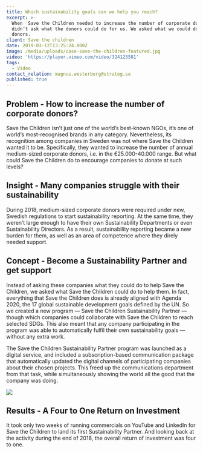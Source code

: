 ```yaml
---
title: Which sustainability goals can we help you reach?
excerpt: >-
  When  Save the Children needed to increase the number of corporate donors, we
  didn’t ask what the donors could do for us. We asked what we could do for the
  donors. 
client: Save the children
date: 2019-03-12T13:25:24.000Z
image: /media/uploads/case-save-the-children-featured.jpg
video: 'https://player.vimeo.com/video/324125581'
tags:
  - Video
contact_relation: magnus.westerberg@strateg.se
published: true
---
```

## 

## Problem - How to increase the number of corporate donors? 

Save the Children isn’t just one of the world’s best-known NGOs, it’s one of world’s most-recognised brands in any category. Nevertheless, its recognition among companies in Sweden was not where Save the Children wanted it to be. Specifically, they wanted to increase the number of annual medium-sized corporate donors, i.e. in the €25.000-40.000 range. But what could Save the Children do to encourage companies to donate at such levels? 

## Insight - Many companies struggle with their sustainability 

During 2018, medium-sized corporate donors were required under new, Swedish regulations to start sustainability reporting. At the same time, they weren’t large enough to have their own Sustainability Departments or even Sustainability Directors. As a result, sustainability reporting became a new burden for them, as well as an area of competence where they direly needed support. 

## Concept - Become a Sustainability Partner and get support

Instead of asking these companies what they could do to help Save the Children, we asked what Save the Children could do to help them. In fact, everything that Save the Children does is already aligned with Agenda 2020, the 17 global sustainable development goals defined by the UN. So we created a new program — Save the Children Sustainability Partner — though which companies could collaborate with Save the Children to reach selected SDGs. This also meant that any company participating in the program was able to automatically fulfil their own sustainability goals — without any extra work.

The Save the Children Sustainability Partner program was launched as a digital service, and included a subscription-based communication package that automatically updated the digital channels of participating companies about their chosen projects. This freed up the communications department from that task, while simultaneously showing the world all the good that the company was doing.  

![](/media/uploads/case-save-the-children-1.png)

## Results - A Four to One Return on Investment

It took only two weeks of running commercials on YouTube and LinkedIn for Save the Children to land its first Sustainability Partner. And looking back at the activity during the end of 2018, the overall return of investment was four to one.
